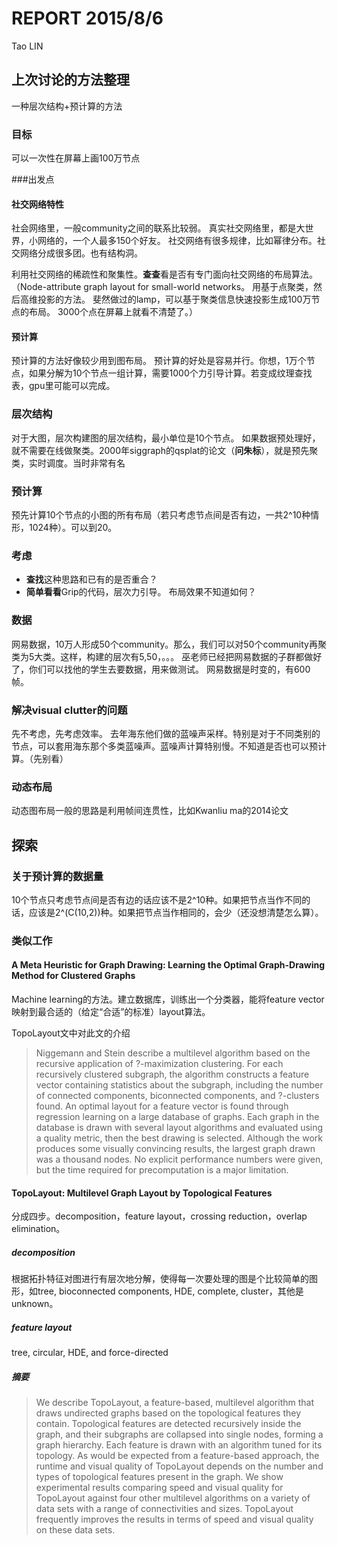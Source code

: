 # REPORT 2015/8/6
Tao LIN

## 上次讨论的方法整理

一种层次结构+预计算的方法

### 目标
可以一次性在屏幕上画100万节点

###出发点
#### 社交网络特性
社会网络里，一般community之间的联系比较弱。
真实社交网络里，都是大世界，小网络的，一个人最多150个好友。
社交网络有很多规律，比如幂律分布。社交网络分成很多团。也有结构洞。

利用社交网络的稀疏性和聚集性。**查查**看是否有专门面向社交网络的布局算法。
（Node-attribute graph layout for small-world networks。
用基于点聚类，然后高维投影的方法。
斐然做过的lamp，可以基于聚类信息快速投影生成100万节点的布局。
3000个点在屏幕上就看不清楚了。）
#### 预计算
预计算的方法好像较少用到图布局。
预计算的好处是容易并行。你想，1万个节点，如果分解为10个节点一组计算，需要1000个力引导计算。若变成纹理查找表，gpu里可能可以完成。

### 层次结构
对于大图，层次构建图的层次结构，最小单位是10个节点。
如果数据预处理好，就不需要在线做聚类。2000年siggraph的qsplat的论文（**问朱标**），就是预先聚类，实时调度。当时非常有名

### 预计算
预先计算10个节点的小图的所有布局（若只考虑节点间是否有边，一共2^10种情形，1024种）。可以到20。

### 考虑

- **查找**这种思路和已有的是否重合？
- **简单看看**Grip的代码，层次力引导。
布局效果不知道如何？

### 数据
网易数据，10万人形成50个community。那么，我们可以对50个community再聚类为5大类。这样，构建的层次有5,50，。。。
巫老师已经把网易数据的子群都做好了，你们可以找他的学生去要数据，用来做测试。
网易数据是时变的，有600帧。

### 解决visual clutter的问题
先不考虑，先考虑效率。
去年海东他们做的蓝噪声采样。特别是对于不同类别的节点，可以套用海东那个多类蓝噪声。蓝噪声计算特别慢。不知道是否也可以预计算。（先别看）

### 动态布局

动态图布局一般的思路是利用帧间连贯性，比如Kwanliu ma的2014论文


## 探索

### 关于预计算的数据量
10个节点只考虑节点间是否有边的话应该不是2^10种。如果把节点当作不同的话，应该是2^(C(10,2))种。如果把节点当作相同的，会少（还没想清楚怎么算）。


### 类似工作

#### A Meta Heuristic for Graph Drawing: Learning the Optimal Graph-Drawing Method for Clustered Graphs
Machine learning的方法。建立数据库，训练出一个分类器，能将feature vector映射到最合适的（给定“合适”的标准）layout算法。

TopoLayout文中对此文的介绍
>Niggemann and Stein describe a multilevel algorithm based on the recursive application of ?-maximization clustering. For each recursively clustered subgraph, the algorithm constructs a feature vector containing statistics about the subgraph, including the number of connected components, biconnected components, and ?-clusters found. An optimal layout for a feature vector is found through regression learning on a large database of graphs. Each graph in the database is drawn with several layout algorithms and evaluated using a quality metric, then the best drawing is selected. Although the work produces some visually convincing results, the largest graph drawn was a thousand nodes. No explicit performance numbers were given, but the time required for precomputation is a major limitation.

#### TopoLayout: Multilevel Graph Layout by Topological Features
分成四步。decomposition，feature layout，crossing reduction，overlap elimination。
##### decomposition
根据拓扑特征对图进行有层次地分解，使得每一次要处理的图是个比较简单的图形，如tree, bioconnected components, HDE, complete, cluster，其他是unknown。
##### feature layout
 tree, circular, HDE, and force-directed
##### 摘要
>We describe TopoLayout, a feature-based, multilevel algorithm that draws undirected graphs based on the topological features they contain. Topological features are detected recursively inside the graph, and their subgraphs are collapsed into single nodes, forming a graph hierarchy. Each feature is drawn with an algorithm tuned for its topology. As would be expected from a feature-based approach, the runtime and visual quality of TopoLayout depends on the number and types of topological features present in the graph. We show experimental results comparing speed and visual quality for TopoLayout against four other multilevel algorithms on a variety of data sets with a range of connectivities and sizes. TopoLayout frequently improves the results in terms of speed and visual quality on these data sets.